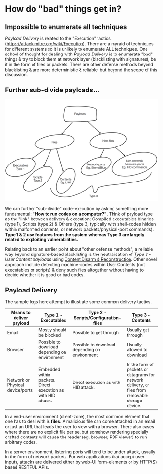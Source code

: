 # How do "bad" things get in?

## Impossible to enumerate all techniques

*Payload Delivery* is related to the "Execution" tactics (https://attack.mitre.org/wiki/Execution). There are a myraid of techniques for different systems so it is unlikely to enumerate ALL techniques. One school of thought for dealing with *Payload Delivery* is to enumerate "bad" things & try to block them at network layer (blacklisting with signatures), be it in the form of files or packets. There are other defense methods beyond blacklisting & are more deterministic & reliable, but beyond the scope of this discussion.

## Further sub-divide payloads...

![payloads](payloads.jpg)

We can further "sub-divide" code-execution by asking something more fundamental: **"How to run codes on a computer?"**. Think of payload type as the "link" between delivery & execution: Compiled executables binaries (type 1), Scripts (type 2) & Others (type 3, typically with shell-codes hidden within malformed contents, or network packets/physical-port commands).  **Type 1 & 2 use features from the system whereas Type 3 are largely related to exploiting vulnerabilities.**

Relating back to an earlier point about "other defense methods", a reliable way beyond signature-based blacklisting is the neutralisation of *Type 3 - User Content payloads* using [Content Disarm & Reconstruction](https://en.wikipedia.org/wiki/Content_Disarm_%26_Reconstruction). Other novel approach include detecting machine-codes within User Contents (not executables or scripts) & deny such files altogether without having to decide whether it is good or bad codes.

## Payload Delivery

The sample logs here attempt to illustrate some common delivery tactics.

| Means to deliver payload         | Type 1 - Executables                                         | Type 2 - Scripts/Configuration-files          | Type 3 - Contents                                            |
| -------------------------------- | ------------------------------------------------------------ | --------------------------------------------- | ------------------------------------------------------------ |
| Email                            | Mostly should be blocked                                     | Possible to get through                       | Usually get through                                          |
| Browser                          | Possible to download depending on environment                | Possible to download depending on environment | Usually allowed to download                                  |
| Network or Physical device/ports | Embedded within packets. Direct execution as with HID attack. | Direct execution as with HID attack.          | In the form of packets or datagrams for network delivery, or files from removable storage device. |

In a end-user environment (client-zone), the most common element that one has to deal with is **files**. A malicious file can come attached in an email or just an URL that leads the user to view with a browser. There also cases where there are no explicit file per se, but somehow rendering specially crafted contents will cause the reader (eg. browser, PDF viewer) to run arbitrary codes.

In a server environment, listening ports will tend to be under attack, usually in the form of network packets. For web applications that accept user inputs, attacks are delivered either by web-UI form-elements or by HTTP(S) based RESTFUL APIs. 